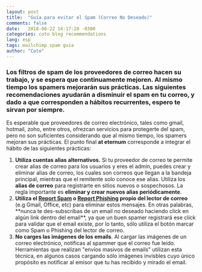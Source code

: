 ```yaml
---
layout: post
title:  "Guía para evitar el Spam (Correo No Deseado)"
comments: false
date:   2018-08-22 14:17:20 -0300
categories: coto blog recommendations
lang: esp
tags: mailchimp spam guia
author: "Coto"
---
```

<h3>
Los filtros de spam de los proveedores de correo hacen su trabajo, y se espera que continuamente mejoren. Al mismo tiempo los spamers mejorarán sus prácticas. Las siguientes recomendaciones ayudarán a disminuir el spam en tu correo, y dado a que corresponden a hábitos recurrentes, espero te sirvan por siempre.
</h3>

Es esperable que proveedores de correo electrónico, tales como gmail, hotmail, zoho, entre otros, ofrezcan servicios para protegerte del spam, pero no son suficientes considerando que al mismo tiempo, los spamers mejoran sus prácticas. El punto final **at eternum** corresponde a integrar el hábito de las siguientes prácticas:


<ol>
	<li>
		<b>Utiliza cuentas alias alternativos.</b> Si tu proveedor de correo te permite crear alias de correo para los usuarios y eres el admin, puedes crear y eliminar alias de correo, los cuales son correos que llegan a la bandeja principal, mientras que el remitente solo conoce ese alias. Utiliza los <b>alias de correo</b> para registrarte en sitios nuevos o sospechosos. 
		La regla importante es <b>eliminar y crear nuevos alias periódicamente</b>.
	</li>
	<li>
		<b>Utiliza el <a target="_blank" href="https://support.google.com/mail/answer/1366858?co=GENIE.Platform%3DiOS&hl=es" target="_blank">Report Spam</a> o <a target="_blank" href="https://support.google.com/mail/answer/8253?hl=es" target="_blank">Report Phishing</a> propio del lector de correo</b> (e.g Gmail, Office, etc) para eliminar estos mensajes. En otras palabras, **nunca te des-subscribas de un email no deseado haciendo click en algún link dentro del email**, ya que un buen spamer registrará ese click para validar que el email existe, por lo tanto, sólo utiliza el botón marcar como Spam o Phishing del lector de correo.
	</li>
	<li>
		<b>No carges las imágenes de los emails</b>. Al cargar las imágenes de un correo electrónico, notificas al spammer que el correo fue leído. Herramientas que realizan "envíos masivos de emails" utilizan esta técnica, en algunos casos cargando sólo imágenes invisbles cuyo único propósito es notificar al emisor que tu has recibido y mirado el email.
	</li>
</ol>


